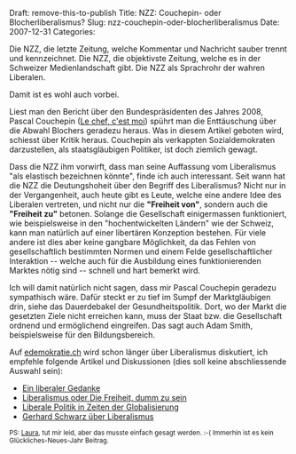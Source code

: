Draft: remove-this-to-publish
Title: NZZ: Couchepin- oder Blocherliberalismus?
Slug: nzz-couchepin-oder-blocherliberalismus
Date: 2007-12-31
Categories:

Die NZZ, die letzte Zeitung, welche Kommentar und Nachricht sauber trennt und kennzeichnet. Die NZZ, die objektivste Zeitung, welche es in der Schweizer Medienlandschaft gibt. Die NZZ als Sprachrohr der wahren Liberalen.

Damit ist es wohl auch vorbei.

Liest man den Bericht über den Bundespräsidenten des Jahres 2008, Pascal Couchepin ([Le chef, c'est moi](http://www.nzz.ch/nachrichten/schweiz/le_chef_cest_moi_1.642426.html)) spührt man die Enttäuschung über die Abwahl Blochers geradezu heraus. Was in diesem Artikel geboten wird, schiesst über Kritik heraus. Couchepin als verkappten Sozialdemokraten darzustellen, als staatsgläubigen Politiker, ist doch ziemlich gewagt.

Dass die NZZ ihm vorwirft, dass man seine Auffassung vom Liberalismus "als elastisch bezeichnen könnte", finde ich auch interessant. Seit wann hat die NZZ die Deutungshoheit über den Begriff des Liberalismus? Nicht nur in der Vergangenheit, auch heute gibt es Leute, welche eine andere Idee des Liberalen vertreten, und nicht nur die **"Freiheit von"**, sondern auch die **"Freiheit zu"** betonen. Solange die Gesellschaft einigermassen funktioniert, wie beispielsweise in den "hochentwickelten Ländern" wie der Schweiz, kann man natürlich auf einer libertären Konzeption bestehen. Für viele andere ist dies aber keine gangbare Möglichkeit, da das Fehlen von gesellschaftlich bestimmten Normen und einem Felde gesellschaftlicher Interaktion -- welche auch für die Ausbildung eines funktionierenden Marktes nötig sind -- schnell und hart bemerkt wird.

Ich will damit natürlich nicht sagen, dass mir Pascal Couchepin geradezu sympathisch wäre. Dafür steckt er zu tief im Sumpf der Marktgläubigen drin, siehe das Dauerdebakel der Gesundheitspolitik. Dort, wo der Markt die gesetzten Ziele nicht erreichen kann, muss der Staat bzw. die Gesellschaft ordnend und ermöglichend eingreifen. Das sagt auch Adam Smith, beispielsweise für den Bildungsbereich.

Auf [edemokratie.ch](http://www.edemokratie.ch/) wird schon länger über Liberalismus diskutiert, ich empfehle folgende Artikel und Diskussionen (dies soll keine abschliessende Auswahl sein):

- [Ein liberaler Gedanke](http://www.edemokratie.ch/archives/464)
- [Liberalismus oder Die Freiheit, dumm zu sein](http://www.edemokratie.ch/archives/382)
- [Liberale Politik in Zeiten der Globalisierung](http://www.edemokratie.ch/archives/309)
- [Gerhard Schwarz über Liberalismus](http://www.edemokratie.ch/archives/294)

<small>PS: [Laura](http://plappermaul.ch/2007/12/27/ok/), tut mir leid, aber das musste einfach gesagt werden. :-( Immerhin ist es kein Glückliches-Neues-Jahr Beitrag.</small>
